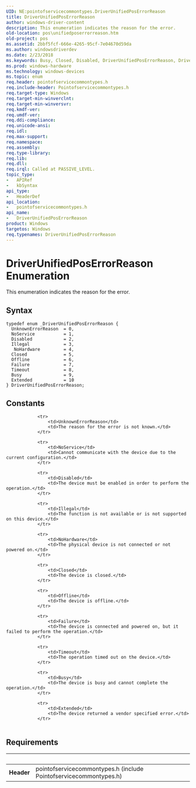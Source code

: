```yaml
---
UID: NE:pointofservicecommontypes.DriverUnifiedPosErrorReason
title: DriverUnifiedPosErrorReason
author: windows-driver-content
description: This enumeration indicates the reason for the error.
old-location: pos\unifiedposerrorreason.htm
old-project: pos
ms.assetid: 2bbf5fcf-666e-4265-95cf-7e04670d59da
ms.author: windowsdriverdev
ms.date: 2/23/2018
ms.keywords: Busy, Closed, Disabled, DriverUnifiedPosErrorReason, DriverUnifiedPosErrorReason enumeration, Extended, Failure, Illegal, NoHardware, NoService, Offline, Timeout, UnknownErrorReason, pointofservicecommontypes/ NoHardware, pointofservicecommontypes/Busy, pointofservicecommontypes/Closed, pointofservicecommontypes/Disabled, pointofservicecommontypes/DriverUnifiedPosErrorReason, pointofservicecommontypes/Extended, pointofservicecommontypes/Failure, pointofservicecommontypes/Illegal, pointofservicecommontypes/NoService, pointofservicecommontypes/Offline, pointofservicecommontypes/Timeout, pointofservicecommontypes/UnknownErrorReason, pos.unifiedposerrorreason
ms.prod: windows-hardware
ms.technology: windows-devices
ms.topic: enum
req.header: pointofservicecommontypes.h
req.include-header: Pointofservicecommontypes.h
req.target-type: Windows
req.target-min-winverclnt: 
req.target-min-winversvr: 
req.kmdf-ver: 
req.umdf-ver: 
req.ddi-compliance: 
req.unicode-ansi: 
req.idl: 
req.max-support: 
req.namespace: 
req.assembly: 
req.type-library: 
req.lib: 
req.dll: 
req.irql: Called at PASSIVE_LEVEL.
topic_type:
-	APIRef
-	kbSyntax
api_type:
-	HeaderDef
api_location:
-	pointofservicecommontypes.h
api_name:
-	DriverUnifiedPosErrorReason
product: Windows
targetos: Windows
req.typenames: DriverUnifiedPosErrorReason
---
```


# DriverUnifiedPosErrorReason Enumeration
This enumeration indicates the reason for the error.

## Syntax
````
typedef enum _DriverUnifiedPosErrorReason { 
  UnknownErrorReason  = 0,
  NoService           = 1,
  Disabled            = 2,
  Illegal             = 3,
   NoHardware         = 4,
  Closed              = 5,
  Offline             = 6,
  Failure             = 7,
  Timeout             = 8,
  Busy                = 9,
  Extended            = 10
} DriverUnifiedPosErrorReason;
````

## Constants

<table>
            
                <tr>
                    <td>UnknownErrorReason</td>
                    <td>The reason for the error is not known.</td>
                </tr>
            
                <tr>
                    <td>NoService</td>
                    <td>Cannot communicate with the device due to the current configuration.</td>
                </tr>
            
                <tr>
                    <td>Disabled</td>
                    <td>The device must be enabled in order to perform the operation.</td>
                </tr>
            
                <tr>
                    <td>Illegal</td>
                    <td>The function is not available or is not supported on this device.</td>
                </tr>
            
                <tr>
                    <td>NoHardware</td>
                    <td>The physical device is not connected or not powered on.</td>
                </tr>
            
                <tr>
                    <td>Closed</td>
                    <td>The device is closed.</td>
                </tr>
            
                <tr>
                    <td>Offline</td>
                    <td>The device is offline.</td>
                </tr>
            
                <tr>
                    <td>Failure</td>
                    <td>The device is connected and powered on, but it failed to perform the operation.</td>
                </tr>
            
                <tr>
                    <td>Timeout</td>
                    <td>The operation timed out on the device.</td>
                </tr>
            
                <tr>
                    <td>Busy</td>
                    <td>The device is busy and cannot complete the operation.</td>
                </tr>
            
                <tr>
                    <td>Extended</td>
                    <td>The device returned a vendor specified error.</td>
                </tr>
</table>


## Requirements
| &nbsp; | &nbsp; |
| ---- |:---- |
| **Header** | pointofservicecommontypes.h (include Pointofservicecommontypes.h) |